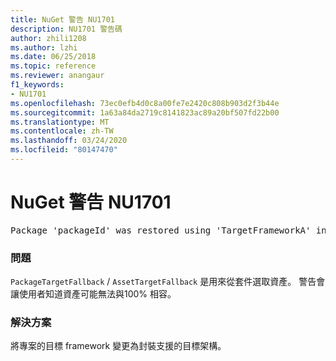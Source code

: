 ```yaml
---
title: NuGet 警告 NU1701
description: NU1701 警告碼
author: zhili1208
ms.author: lzhi
ms.date: 06/25/2018
ms.topic: reference
ms.reviewer: anangaur
f1_keywords:
- NU1701
ms.openlocfilehash: 73ec0efb4d0c8a00fe7e2420c808b903d2f3b44e
ms.sourcegitcommit: 1a63a84da2719c8141823ac89a20bf507fd22b00
ms.translationtype: MT
ms.contentlocale: zh-TW
ms.lasthandoff: 03/24/2020
ms.locfileid: "80147470"
---
```

# <a name="nuget-warning-nu1701"></a>NuGet 警告 NU1701

<pre>Package 'packageId' was restored using 'TargetFrameworkA' instead the project target framework 'TargetFrameworkB'. This package may not be fully compatible with your project.</pre>

### <a name="issue"></a>問題
`PackageTargetFallback` / `AssetTargetFallback` 是用來從套件選取資產。 警告會讓使用者知道資產可能無法與100% 相容。

### <a name="solution"></a>解決方案
將專案的目標 framework 變更為封裝支援的目標架構。

